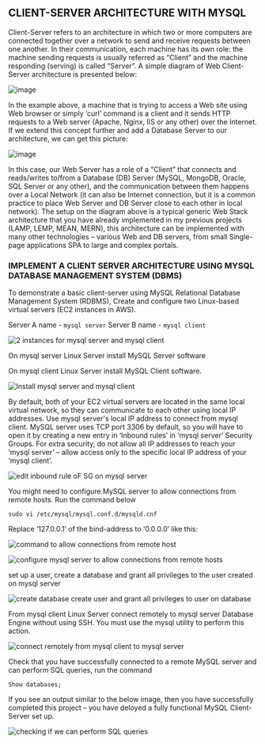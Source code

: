 ## CLIENT-SERVER ARCHITECTURE WITH MYSQL

Client-Server refers to an architecture in which two or more computers are connected together over a network to send and receive requests between one another. In their communication, each machine has its own role: the machine sending requests is usually referred as “Client” and the machine responding (serving) is called “Server”. A simple diagram of Web Client-Server architecture is presented below:

![image](https://github.com/Sakirat/Project_Based_Learning/assets/110112922/07f6255f-4fdf-4fac-86d4-62e550c9d214)

In the example above, a machine that is trying to access a Web site using Web browser or simply ‘curl’ command is a client and it sends HTTP requests to a Web server (Apache, Nginx, IIS or any other) over the Internet. If we extend this concept further and add a Database Server to our architecture, we can get this picture:

![image](https://github.com/Sakirat/Project_Based_Learning/assets/110112922/7d91f799-01c9-4e93-835d-50da0e510c8f)


In this case, our Web Server has a role of a “Client” that connects and reads/writes to/from a Database (DB) Server (MySQL, MongoDB, Oracle, SQL Server or any other), and the communication between them happens over a Local Network (it can also be Internet connection, but it is a common practice to place Web Server and DB Server close to each other in local network). The setup on the diagram above is a typical generic Web Stack architecture that you have already implemented in my previous projects (LAMP, LEMP, MEAN, MERN), this architecture can be implemented with many other technologies – various Web and DB servers, from small Single-page applications SPA to large and complex portals.

### IMPLEMENT A CLIENT SERVER ARCHITECTURE USING MYSQL DATABASE MANAGEMENT SYSTEM (DBMS)

To demonstrate a basic client-server using MySQL Relational Database Management System (RDBMS), Create and configure two Linux-based virtual servers (EC2 instances in AWS).

Server A name - `mysql server`
Server B name - `mysql client`

![2 instances for mysql server and mysql client](https://github.com/Sakirat/Project_Based_Learning/assets/110112922/95a19870-66b4-4f03-898e-b677391bb66b)

On mysql server Linux Server install MySQL Server software

On mysql client Linux Server install MySQL Client software.

![Install mysql server and mysql client](https://github.com/Sakirat/Project_Based_Learning/assets/110112922/c8cf0269-0995-4352-a98e-3efdd94c5605)

By default, both of your EC2 virtual servers are located in the same local virtual network, so they can communicate to each other using local IP addresses. Use mysql server's local IP address to connect from mysql client. MySQL server uses TCP port 3306 by default, so you will have to open it by creating a new entry in ‘Inbound rules’ in ‘mysql server’ Security Groups. For extra security, do not allow all IP addresses to reach your ‘mysql server’ – allow access only to the specific local IP address of your ‘mysql client’.

![edit inbound rule oF SG on mysql server](https://github.com/Sakirat/Project_Based_Learning/assets/110112922/40b62c7b-81ec-4cdc-b38a-24905b57a397)

You might need to configure MySQL server to allow connections from remote hosts. Run the command below

`sudo vi /etc/mysql/mysql.conf.d/mysqld.cnf`

Replace ‘127.0.0.1’ of the bind-address to ‘0.0.0.0’ like this:

![command to allow connections from remote host](https://github.com/Sakirat/Project_Based_Learning/assets/110112922/2932e12e-7082-48f2-bd6a-bd54e3893220)

![configure mysql server to allow connections from remote hosts](https://github.com/Sakirat/Project_Based_Learning/assets/110112922/d4324347-be4f-421e-92ea-5e90d56e1316)

set up a user, create a database and grant all privileges to the user created on mysql server

![create database create user and grant all privileges to user on database](https://github.com/Sakirat/Project_Based_Learning/assets/110112922/ab2f6d60-b3b1-4300-a63e-245a5a9ca78a)


From mysql client Linux Server connect remotely to mysql server Database Engine without using SSH. You must use the mysql utility to perform this action.

![connect remotely from mysql client to mysql server](https://github.com/Sakirat/Project_Based_Learning/assets/110112922/b33dd095-366d-415f-8fea-7b4820b71530)

Check that you have successfully connected to a remote MySQL server and can perform SQL queries, run the command

`Show databases;`

If you see an output similar to the below image, then you have successfully completed this project – you have deloyed a fully functional MySQL Client-Server set up.

![checking if we can perform SQL queries](https://github.com/Sakirat/Project_Based_Learning/assets/110112922/065d626a-9a27-4310-b6fc-087f0a93333d)

